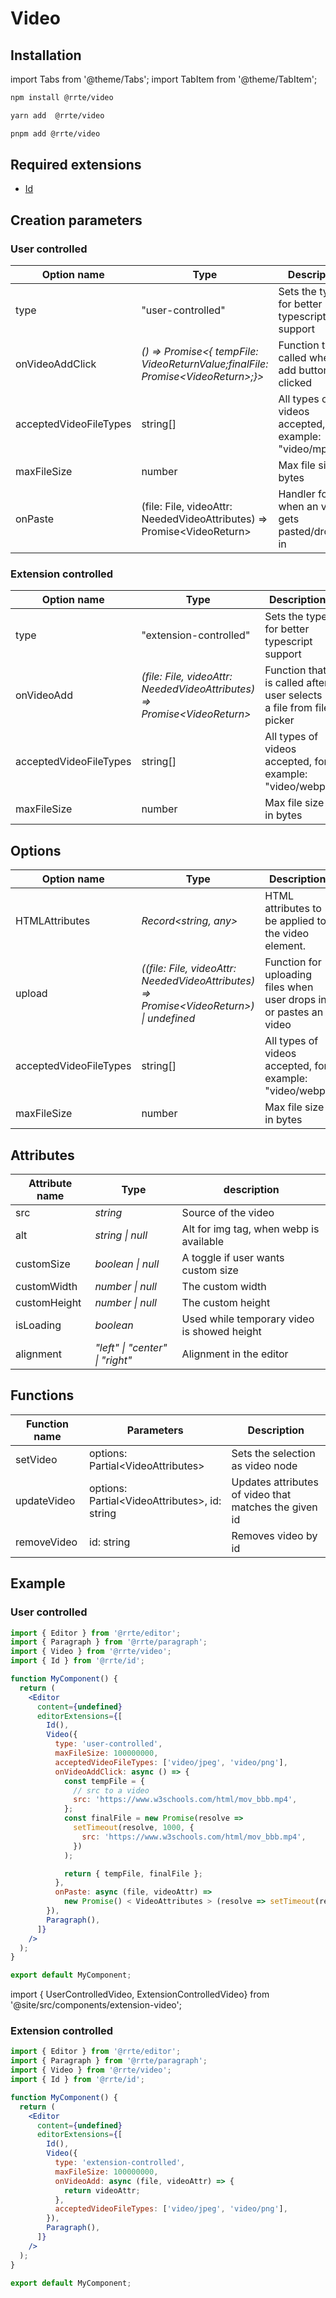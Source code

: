 # Video

## Installation

import Tabs from '@theme/Tabs';
import TabItem from '@theme/TabItem';

<Tabs>
  <TabItem value="npm" label="npm" default>

```bash
npm install @rrte/video
```

  </TabItem>
  <TabItem value="yarn" label="yarn">

```bash
yarn add  @rrte/video
```

  </TabItem>
  <TabItem value="pnpm" label="pnpm">

```bash
pnpm add @rrte/video
```

  </TabItem>
</Tabs>

## Required extensions

- [Id](id)

## Creation parameters

### User controlled

| Option name            | Type                                                                                 | Description                                            |
| ---------------------- | ------------------------------------------------------------------------------------ | ------------------------------------------------------ |
| type                   | "user-controlled"                                                                    | Sets the type for better typescript support            |
| onVideoAddClick        | _() => Promise\<\{ tempFile: VideoReturnValue;finalFile: Promise\<VideoReturn\>;}\>_ | Function that is called when the add button is clicked |
| acceptedVideoFileTypes | string[]                                                                             | All types of videos accepted, for example: "video/mp4" |
| maxFileSize            | number                                                                               | Max file size in bytes                                 |
| onPaste                | (file: File, videoAttr: NeededVideoAttributes) => Promise\<VideoReturn\>             | Handler for when an video gets pasted/dropped in       |

### Extension controlled

| Option name            | Type                                                                       | Description                                                        |
| ---------------------- | -------------------------------------------------------------------------- | ------------------------------------------------------------------ |
| type                   | "extension-controlled"                                                     | Sets the type for better typescript support                        |
| onVideoAdd             | _(file: File, videoAttr: NeededVideoAttributes) => Promise\<VideoReturn\>_ | Function that is called after user selects a file from file picker |
| acceptedVideoFileTypes | string[]                                                                   | All types of videos accepted, for example: "video/webp"            |
| maxFileSize            | number                                                                     | Max file size in bytes                                             |

## Options

| Option name            | Type                                                                                      | Description                                                        |
| ---------------------- | ----------------------------------------------------------------------------------------- | ------------------------------------------------------------------ |
| HTMLAttributes         | _Record\<string, any>_                                                                    | HTML attributes to be applied to the video element.                |
| upload                 | _((file: File, videoAttr: NeededVideoAttributes) => Promise\<VideoReturn\>) \| undefined_ | Function for uploading files when user drops in or pastes an video |
| acceptedVideoFileTypes | string[]                                                                                  | All types of videos accepted, for example: "video/webp"            |
| maxFileSize            | number                                                                                    | Max file size in bytes                                             |

## Attributes

| Attribute name | Type                            | description                                 |
| -------------- | ------------------------------- | ------------------------------------------- |
| src            | _string_                        | Source of the video                         |
| alt            | _string \| null_                | Alt for img tag, when webp is available     |
| customSize     | _boolean \| null_               | A toggle if user wants custom size          |
| customWidth    | _number \| null_                | The custom width                            |
| customHeight   | _number \| null_                | The custom height                           |
| isLoading      | _boolean_                       | Used while temporary video is showed height |
| alignment      | _"left" \| "center" \| "right"_ | Alignment in the editor                     |

## Functions

| Function name | Parameters                                      | Description                                           |
| ------------- | ----------------------------------------------- | ----------------------------------------------------- |
| setVideo      | options: Partial\<VideoAttributes\>             | Sets the selection as video node                      |
| updateVideo   | options: Partial\<VideoAttributes\>, id: string | Updates attributes of video that matches the given id |
| removeVideo   | id: string                                      | Removes video by id                                   |

## Example

### User controlled

```jsx
import { Editor } from '@rrte/editor';
import { Paragraph } from '@rrte/paragraph';
import { Video } from '@rrte/video';
import { Id } from '@rrte/id';

function MyComponent() {
  return (
    <Editor
      content={undefined}
      editorExtensions={[
        Id(),
        Video({
          type: 'user-controlled',
          maxFileSize: 100000000,
          acceptedVideoFileTypes: ['video/jpeg', 'video/png'],
          onVideoAddClick: async () => {
            const tempFile = {
              // src to a video
              src: 'https://www.w3schools.com/html/mov_bbb.mp4',
            };
            const finalFile = new Promise(resolve =>
              setTimeout(resolve, 1000, {
                src: 'https://www.w3schools.com/html/mov_bbb.mp4',
              })
            );

            return { tempFile, finalFile };
          },
          onPaste: async (file, videoAttr) =>
            new Promise() < VideoAttributes > (resolve => setTimeout(resolve, 1000, videoAttr)),
        }),
        Paragraph(),
      ]}
    />
  );
}

export default MyComponent;
```

import { UserControlledVideo, ExtensionControlledVideo} from '@site/src/components/extension-video';

<UserControlledVideo />

### Extension controlled

```jsx
import { Editor } from '@rrte/editor';
import { Paragraph } from '@rrte/paragraph';
import { Video } from '@rrte/video';
import { Id } from '@rrte/id';

function MyComponent() {
  return (
    <Editor
      content={undefined}
      editorExtensions={[
        Id(),
        Video({
          type: 'extension-controlled',
          maxFileSize: 100000000,
          onVideoAdd: async (file, videoAttr) => {
            return videoAttr;
          },
          acceptedVideoFileTypes: ['video/jpeg', 'video/png'],
        }),
        Paragraph(),
      ]}
    />
  );
}

export default MyComponent;
```

<ExtensionControlledVideo />
